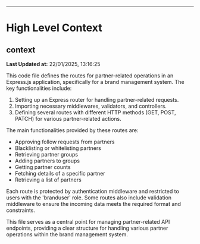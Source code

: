 

---
# High Level Context
## context
**Last Updated at:** 22/01/2025, 13:16:25

This code file defines the routes for partner-related operations in an Express.js application, specifically for a brand management system. The key functionalities include:

1. Setting up an Express router for handling partner-related requests.
2. Importing necessary middlewares, validators, and controllers.
3. Defining several routes with different HTTP methods (GET, POST, PATCH) for various partner-related actions.

The main functionalities provided by these routes are:
- Approving follow requests from partners
- Blacklisting or whitelisting partners
- Retrieving partner groups
- Adding partners to groups
- Getting partner counts
- Fetching details of a specific partner
- Retrieving a list of partners

Each route is protected by authentication middleware and restricted to users with the 'branduser' role. Some routes also include validation middleware to ensure the incoming data meets the required format and constraints.

This file serves as a central point for managing partner-related API endpoints, providing a clear structure for handling various partner operations within the brand management system.
